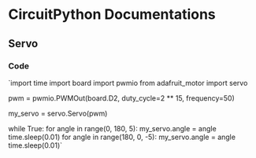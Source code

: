 # CircuitPython Documentations
## Servo
### Code
`import time
import board
import pwmio
from adafruit_motor import servo

pwm = pwmio.PWMOut(board.D2, duty_cycle=2 ** 15, frequency=50)

my_servo = servo.Servo(pwm)

while True:
    for angle in range(0, 180, 5): 
        my_servo.angle = angle
        time.sleep(0.01)
    for angle in range(180, 0, -5): 
        my_servo.angle = angle
        time.sleep(0.01)`
